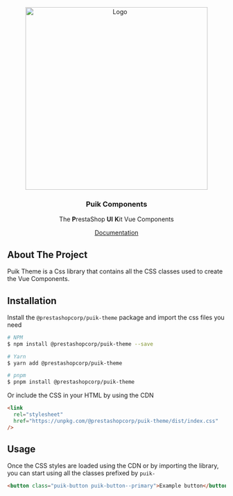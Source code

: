 <div align="center">
  <a href="https://prestashop.com">
    <img src="https://prestashop.com/sites/default/files/email/logo_x2_rebrand.png" alt="Logo" width="420">
  </a>

<h3 align="center">Puik Components</h3>

  <p align="center">
    The <b>P</b>restaShop <b>UI</b> <b>K</b>it Vue Components
  </p>
  <a href="https://uikit.prestashop.com/">Documentation</a>
</div>

## About The Project

Puik Theme is a Css library that contains all the CSS classes used to create the Vue Components.

## Installation

Install the `@prestashopcorp/puik-theme` package and import the css files you need

```sh
# NPM
$ npm install @prestashopcorp/puik-theme --save

# Yarn
$ yarn add @prestashopcorp/puik-theme

# pnpm
$ pnpm install @prestashopcorp/puik-theme
```

Or include the CSS in your HTML by using the CDN

```html
<link
  rel="stylesheet"
  href="https://unpkg.com/@prestashopcorp/puik-theme/dist/index.css"
/>
```

## Usage

Once the CSS styles are loaded using the CDN or by importing the library, you can start using all the classes prefixed by `puik-`

```html
<button class="puik-button puik-button--primary">Example button</button>
```
